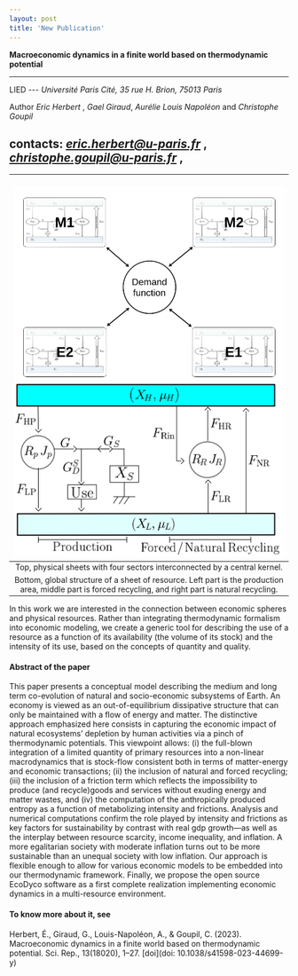 ```yaml
---
layout: post
title: 'New Publication'
---
```



**Macroeconomic dynamics in a finite world based on thermodynamic potential**

------------------------------------------------------------------------

LIED ---
*Université Paris Cité, 35 rue H. Brion, 75013 Paris*

Author
*Eric Herbert* ,
*Gael Giraud*, 
*Aurélie Louis Napoléon*
and *Christophe Goupil*

contacts:
*eric.herbert@u-paris.fr* , *christophe.goupil@u-paris.fr* ,
------------------------------------------------------------------------


| ![imageNJP](/images/Eco_kernel.png) ![imageNJP](/images/Eco_sheet.png)|
|:--:|
|Top, physical sheets with four sectors interconnected by a central kernel.
 Bottom, global structure of a sheet of resource. Left part is the production area, middle part is forced recycling, and right part is natural recycling. |

In this work we are interested in the connection between economic spheres and physical resources. Rather than integrating thermodynamic formalism into economic modeling, we create a generic tool for describing the use of a resource as a function of its availability (the volume of its stock) and the intensity of its use, based on the concepts of quantity and quality.

#### Abstract of the paper

This paper presents a conceptual model describing the medium and long term co-evolution of natural and socio-economic subsystems of Earth. An economy is viewed as an out-of-equilibrium dissipative structure that can only be maintained with a flow of energy and matter. The distinctive approach emphasized here consists in capturing the economic impact of natural ecosystems’ depletion by human activities via a pinch of thermodynamic potentials. This viewpoint allows: (i) the full-blown integration of a limited quantity of primary resources into a non-linear macrodynamics that is stock-flow consistent both in terms of matter-energy and economic transactions; (ii) the inclusion of natural and forced recycling; (iii) the inclusion of a friction term which reflects the impossibility to produce (and recycle)goods and services without exuding energy and matter wastes, and (iv) the computation of the anthropically produced entropy as a function of metabolizing intensity and frictions. Analysis and numerical computations confirm the role played by intensity and frictions as key factors for sustainability by contrast with real gdp growth—as well as the interplay between resource scarcity, income inequality, and inflation. A more egalitarian society with moderate inflation turns out to be more sustainable than an unequal society with low inflation. Our approach is flexible enough to allow for various economic models to be embedded into our thermodynamic framework. Finally, we propose the open source EcoDyco software as a first complete realization implementing economic dynamics in a multi-resource environment.

#### To know more about it, see

Herbert, É., Giraud, G., Louis-Napoléon, A., & Goupil, C. (2023). Macroeconomic dynamics in a finite world based on thermodynamic potential. Sci. Rep., 13(18020), 1–27. [doi](doi: 10.1038/s41598-023-44699-y)

